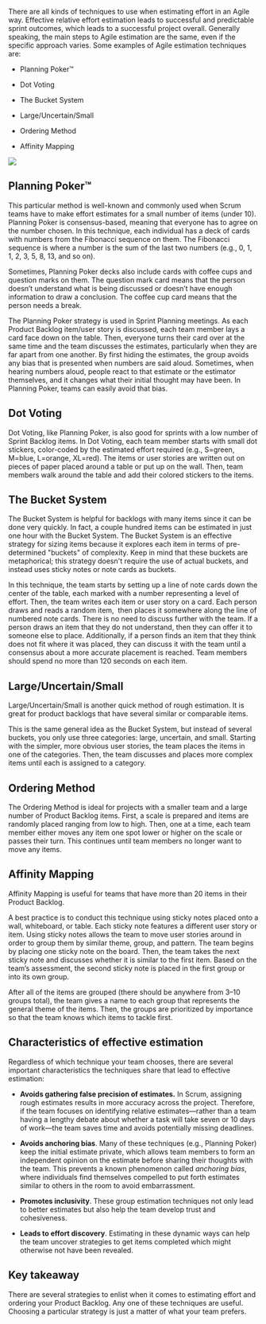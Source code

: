 There are all kinds of techniques to use when estimating effort in an Agile way. Effective relative effort estimation leads to successful and predictable sprint outcomes, which leads to a successful project overall. Generally speaking, the main steps to Agile estimation are the same, even if the specific approach varies. Some examples of Agile estimation techniques are: 

- Planning Poker™
    
- Dot Voting
    
- The Bucket System
    
- Large/Uncertain/Small
    
- Ordering Method
    
- Affinity Mapping
    

![](https://d3c33hcgiwev3.cloudfront.net/imageAssetProxy.v1/u8np0ZF7SUCJ6dGRewlAzw_53da4be8e0004d58b6cc1123733f21f1_C5M3L1R3.png?expiry=1703980800000&hmac=wGPW1O7IfumOlB624wY6GKWdK3msqHr1VqdsXVAmQAg)

## **Planning Poker™**

This particular method is well-known and commonly used when Scrum teams have to make effort estimates for a small number of items (under 10). Planning Poker is consensus-based, meaning that everyone has to agree on the number chosen. In this technique, each individual has a deck of cards with numbers from the Fibonacci sequence on them. The Fibonacci sequence is where a number is the sum of the last two numbers (e.g., 0, 1, 1, 2, 3, 5, 8, 13, and so on). 

Sometimes, Planning Poker decks also include cards with coffee cups and question marks on them. The question mark card means that the person doesn’t understand what is being discussed or doesn’t have enough information to draw a conclusion. The coffee cup card means that the person needs a break.

The Planning Poker strategy is used in Sprint Planning meetings. As each Product Backlog item/user story is discussed, each team member lays a card face down on the table. Then, everyone turns their card over at the same time and the team discusses the estimates, particularly when they are far apart from one another. By first hiding the estimates, the group avoids any bias that is presented when numbers are said aloud. Sometimes, when hearing numbers aloud, people react to that estimate or the estimator themselves, and it changes what their initial thought may have been. In Planning Poker, teams can easily avoid that bias.

## **Dot Voting** 

Dot Voting, like Planning Poker, is also good for sprints with a low number of Sprint Backlog items. In Dot Voting, each team member starts with small dot stickers, color-coded by the estimated effort required (e.g., S=green, M=blue, L=orange, XL=red). The items or user stories are written out on pieces of paper placed around a table or put up on the wall. Then, team members walk around the table and add their colored stickers to the items. 

## **The Bucket System**

The Bucket System is helpful for backlogs with many items since it can be done very quickly. In fact, a couple hundred items can be estimated in just one hour with the Bucket System. The Bucket System is an effective strategy for sizing items because it explores each item in terms of pre-determined "buckets" of complexity. Keep in mind that these buckets are metaphorical; this strategy doesn't require the use of actual buckets, and instead uses sticky notes or note cards as buckets.

In this technique, the team starts by setting up a line of note cards down the center of the table, each marked with a number representing a level of effort. Then, the team writes each item or user story on a card. Each person draws and reads a random item,  then places it somewhere along the line of numbered note cards. There is no need to discuss further with the team. If a person draws an item that they do not understand, then they can offer it to someone else to place. Additionally, if a person finds an item that they think does not fit where it was placed, they can discuss it with the team until a consensus about a more accurate placement is reached. Team members should spend no more than 120 seconds on each item.  

## **Large/Uncertain/Small** 

Large/Uncertain/Small is another quick method of rough estimation. It is great for product backlogs that have several similar or comparable items. 

This is the same general idea as the Bucket System, but instead of several buckets, you only use three categories: large, uncertain, and small. Starting with the simpler, more obvious user stories, the team places the items in one of the categories. Then, the team discusses and places more complex items until each is assigned to a category.

## **Ordering Method**

The Ordering Method is ideal for projects with a smaller team and a large number of Product Backlog items. First, a scale is prepared and items are randomly placed ranging from low to high. Then, one at a time, each team member either moves any item one spot lower or higher on the scale or passes their turn. This continues until team members no longer want to move any items. 

## **Affinity Mapping**

Affinity Mapping is useful for teams that have more than 20 items in their Product Backlog. 

A best practice is to conduct this technique using sticky notes placed onto a wall, whiteboard, or table. Each sticky note features a different user story or item. Using sticky notes allows the team to move user stories around in order to group them by similar theme, group, and pattern. The team begins by placing one sticky note on the board. Then, the team takes the next sticky note and discusses whether it is similar to the first item. Based on the team’s assessment, the second sticky note is placed in the first group or into its own group. 

After all of the items are grouped (there should be anywhere from 3–10 groups total), the team gives a name to each group that represents the general theme of the items. Then, the groups are prioritized by importance so that the team knows which items to tackle first. 

## **Characteristics of effective estimation**

Regardless of which technique your team chooses, there are several important characteristics the techniques share that lead to effective estimation:

- **Avoids gathering false precision of estimates.** In Scrum, assigning rough estimates results in more accuracy across the project. Therefore, if the team focuses on identifying relative estimates—rather than a team having a lengthy debate about whether a task will take seven or 10 days of work—the team saves time and avoids potentially missing deadlines.
    
- **Avoids anchoring bias**. Many of these techniques (e.g., Planning Poker) keep the initial estimate private, which allows team members to form an independent opinion on the estimate before sharing their thoughts with the team. This prevents a known phenomenon called _anchoring bias_, where individuals find themselves compelled to put forth estimates similar to others in the room to avoid embarrassment. 
    
- **Promotes inclusivity**. These group estimation techniques not only lead to better estimates but also help the team develop trust and cohesiveness.
    
- **Leads to effort discovery**. Estimating in these dynamic ways can help the team uncover strategies to get items completed which might otherwise not have been revealed.
    

## **Key takeaway**

There are several strategies to enlist when it comes to estimating effort and ordering your Product Backlog. Any one of these techniques are useful. Choosing a particular strategy is just a matter of what your team prefers.